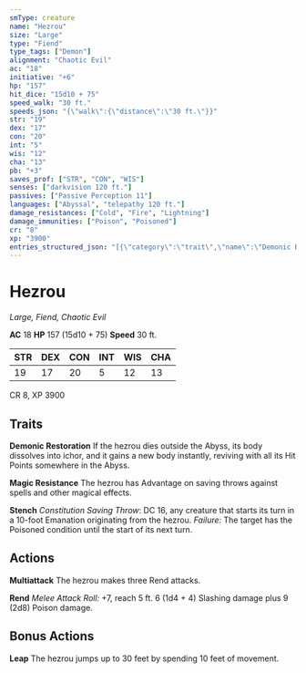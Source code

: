 ```yaml
---
smType: creature
name: "Hezrou"
size: "Large"
type: "Fiend"
type_tags: ["Demon"]
alignment: "Chaotic Evil"
ac: "18"
initiative: "+6"
hp: "157"
hit_dice: "15d10 + 75"
speed_walk: "30 ft."
speeds_json: "{\"walk\":{\"distance\":\"30 ft.\"}}"
str: "19"
dex: "17"
con: "20"
int: "5"
wis: "12"
cha: "13"
pb: "+3"
saves_prof: ["STR", "CON", "WIS"]
senses: ["darkvision 120 ft."]
passives: ["Passive Perception 11"]
languages: ["Abyssal", "telepathy 120 ft."]
damage_resistances: ["Cold", "Fire", "Lightning"]
damage_immunities: ["Poison", "Poisoned"]
cr: "8"
xp: "3900"
entries_structured_json: "[{\"category\":\"trait\",\"name\":\"Demonic Restoration\",\"text\":\"If the hezrou dies outside the Abyss, its body dissolves into ichor, and it gains a new body instantly, reviving with all its Hit Points somewhere in the Abyss.\"},{\"category\":\"trait\",\"name\":\"Magic Resistance\",\"text\":\"The hezrou has Advantage on saving throws against spells and other magical effects.\"},{\"category\":\"trait\",\"name\":\"Stench\",\"text\":\"*Constitution Saving Throw*: DC 16, any creature that starts its turn in a 10-foot Emanation originating from the hezrou. *Failure:*  The target has the Poisoned condition until the start of its next turn.\",\"save_ability\":\"CON\",\"save_dc\":16},{\"category\":\"action\",\"name\":\"Multiattack\",\"text\":\"The hezrou makes three Rend attacks.\"},{\"category\":\"action\",\"name\":\"Rend\",\"text\":\"*Melee Attack Roll:* +7, reach 5 ft. 6 (1d4 + 4) Slashing damage plus 9 (2d8) Poison damage.\",\"kind\":\"Melee Attack Roll\",\"to_hit\":\"+7\",\"range\":\"5 ft\",\"damage\":\"6 (1d4 + 4) Slashing\"},{\"category\":\"bonus\",\"name\":\"Leap\",\"text\":\"The hezrou jumps up to 30 feet by spending 10 feet of movement.\"}]"
---
```


# Hezrou
*Large, Fiend, Chaotic Evil*

**AC** 18
**HP** 157 (15d10 + 75)
**Speed** 30 ft.

| STR | DEX | CON | INT | WIS | CHA |
| --- | --- | --- | --- | --- | --- |
| 19 | 17 | 20 | 5 | 12 | 13 |

CR 8, XP 3900

## Traits

**Demonic Restoration**
If the hezrou dies outside the Abyss, its body dissolves into ichor, and it gains a new body instantly, reviving with all its Hit Points somewhere in the Abyss.

**Magic Resistance**
The hezrou has Advantage on saving throws against spells and other magical effects.

**Stench**
*Constitution Saving Throw*: DC 16, any creature that starts its turn in a 10-foot Emanation originating from the hezrou. *Failure:*  The target has the Poisoned condition until the start of its next turn.

## Actions

**Multiattack**
The hezrou makes three Rend attacks.

**Rend**
*Melee Attack Roll:* +7, reach 5 ft. 6 (1d4 + 4) Slashing damage plus 9 (2d8) Poison damage.

## Bonus Actions

**Leap**
The hezrou jumps up to 30 feet by spending 10 feet of movement.
